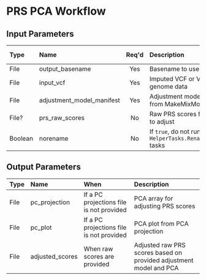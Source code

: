 # PRS PCA Workflow

## Input Parameters

| Type | Name | Req'd | Description | Default Value |
| :--- | :--- | :---: | :--- | :--- |
| File | output_basename | Yes | Basename to use for output file | |
| File | input_vcf | Yes | Imputed VCF or VCF with genome data | |
| File | adjustment_model_manifest | Yes | Adjustment model manifest file from MakeMixModelWorkflow | |
| File? | prs_raw_scores | No | Raw PRS scores for all subjects to adjust | |
| Boolean | norename | No | If `true`, do not run `HelperTasks.RenameChromosomes*` tasks | false |

## Output Parameters

| Type | Name | When | Description |
| :--- | :--- | :--- | :--- |
| File | pc_projection | If a PC projections file is not provided | PCA array for adjusting PRS scores |
| File | pc_plot | If a PC projections file is not provided | PCA plot from PCA projection |
| File | adjusted_scores | When raw scores are provided | Adjusted raw PRS scores based on provided adjustment model and PCA |
